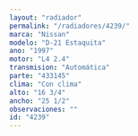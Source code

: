 ```yaml
---
layout: "radiador"
permalink: "/radiadores/4239/"
marca: "Nissan"
modelo: "D-21 Estaquita"
ano: "1997"
motor: "L4 2.4"
transmision: "Automática"
parte: "433145"
clima: "Con clima"
alto: "16 3/4"
ancho: "25 1/2"
observaciones: ""
id: "4239"
---
```


